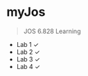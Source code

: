 # myJos
> JOS 6.828 Learning
- Lab 1 $\checkmark$
- Lab 2 $\checkmark$
- Lab 3 $\checkmark$
- Lab 4 $\checkmark$
